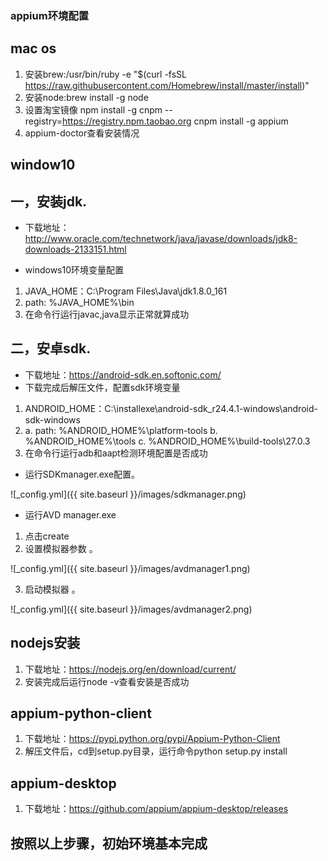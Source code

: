 ### appium环境配置
## mac os
1. 安装brew:/usr/bin/ruby -e "$(curl -fsSL https://raw.githubusercontent.com/Homebrew/install/master/install)"
2. 安装node:brew install -g node
3. 设置淘宝镜像
npm install -g cnpm --registry=https://registry.npm.taobao.org
cnpm install -g appium
4. appium-doctor查看安装情况

## window10

## 一，安装jdk.

* 下载地址：http://www.oracle.com/technetwork/java/javase/downloads/jdk8-downloads-2133151.html

* windows10环境变量配置
1. JAVA_HOME：C:\Program Files\Java\jdk1.8.0_161
2. path: %JAVA_HOME%\bin
3. 在命令行运行javac,java显示正常就算成功

## 二，安卓sdk.

* 下载地址：https://android-sdk.en.softonic.com/
* 下载完成后解压文件，配置sdk环境变量
1. ANDROID_HOME：C:\installexe\android-sdk_r24.4.1-windows\android-sdk-windows
2. a. path: %ANDROID_HOME%\platform-tools  b. %ANDROID_HOME%\tools  c. %ANDROID_HOME%\build-tools\27.0.3
3. 在命令行运行adb和aapt检测环境配置是否成功
* 运行SDKmanager.exe配置。

![_config.yml]({{ site.baseurl }}/images/sdkmanager.png)

* 运行AVD manager.exe
1. 点击create
2. 设置模拟器参数 。

![_config.yml]({{ site.baseurl }}/images/avdmanager1.png)

3. 启动模拟器 。

![_config.yml]({{ site.baseurl }}/images/avdmanager2.png)

## nodejs安装
1. 下载地址：https://nodejs.org/en/download/current/
2. 安装完成后运行node -v查看安装是否成功

## appium-python-client
1. 下载地址：https://pypi.python.org/pypi/Appium-Python-Client
2. 解压文件后，cd到setup.py目录，运行命令python setup.py install

## appium-desktop
1. 下载地址：https://github.com/appium/appium-desktop/releases

## 按照以上步骤，初始环境基本完成
